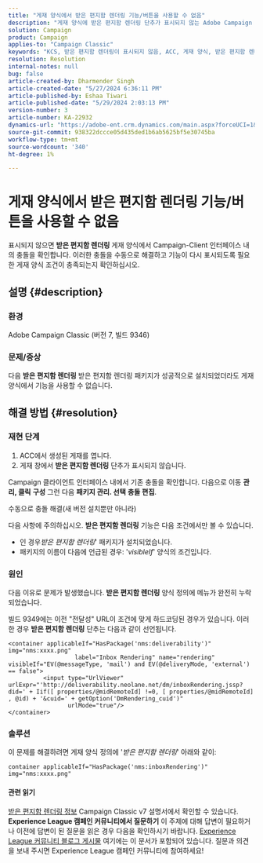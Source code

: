 ```yaml
---
title: "게재 양식에서 받은 편지함 렌더링 기능/버튼을 사용할 수 없음"
description: "게재 양식에 받은 편지함 렌더링 단추가 표시되지 않는 Adobe Campaign Classic 문제를 수동으로 해결하는 방법을 알아봅니다. 충돌을 확인하십시오."
solution: Campaign
product: Campaign
applies-to: "Campaign Classic"
keywords: "KCS, 받은 편지함 렌더링이 표시되지 않음, ACC, 게재 양식, 받은 편지함 렌더링"
resolution: Resolution
internal-notes: null
bug: false
article-created-by: Dharmender Singh
article-created-date: "5/27/2024 6:36:11 PM"
article-published-by: Eshaa Tiwari
article-published-date: "5/29/2024 2:03:13 PM"
version-number: 3
article-number: KA-22932
dynamics-url: "https://adobe-ent.crm.dynamics.com/main.aspx?forceUCI=1&pagetype=entityrecord&etn=knowledgearticle&id=eb45a5fc-571c-ef11-840a-6045bd06eea5"
source-git-commit: 938322dccce05d435ded1b6ab5625bf5e30745ba
workflow-type: tm+mt
source-wordcount: '340'
ht-degree: 1%

---
```


# 게재 양식에서 받은 편지함 렌더링 기능/버튼을 사용할 수 없음


표시되지 않으면 <b>받은 편지함 렌더링 </b>게재 양식에서 Campaign-Client 인터페이스 내의 충돌을 확인합니다. 이러한 충돌을 수동으로 해결하고 기능이 다시 표시되도록 필요한 게재 양식 조건이 충족되는지 확인하십시오.

## 설명 {#description}


### 환경

Adobe Campaign Classic (버전 7, 빌드 9346)

### 문제/증상

다음 <b>받은 편지함 렌더링</b> 받은 편지함 렌더링 패키지가 성공적으로 설치되었더라도 게재 양식에서 기능을 사용할 수 없습니다.




## 해결 방법 {#resolution}


### 재현 단계

1. ACC에서 생성된 게재를 엽니다.
2. 게재 창에서 <b>받은 편지함 렌더링</b> 단추가 표시되지 않습니다.


Campaign 클라이언트 인터페이스 내에서 기존 충돌을 확인합니다. 다음으로 이동 <b>관리, 클릭</b> <b>구성</b> 그런 다음 <b>패키지 관리. 선택</b> <b>충돌 편집</b>.

수동으로 충돌 해결(새 버전 설치뿐만 아니라)

다음 사항에 주의하십시오. <b>받은 편지함 렌더링</b> 기능은 다음 조건에서만 볼 수 있습니다.

- 인 경우&#x200B;*받은 편지함 렌더링*&#39; 패키지가 설치되었습니다.
- 패키지의 이름이 다음에 언급된 경우: &#39;*visibleIf*&#39; 양식의 조건입니다.


### 원인

다음 이유로 문제가 발생했습니다. <b>받은 편지함 렌더링</b> 양식 정의에 메뉴가 완전히 누락되었습니다.

빌드 9349에는 이전 &quot;전달성&quot; URL이 조건에 맞게 하드코딩된 경우가 있습니다. 이러한 경우 <b>받은 편지함 렌더링</b> 단추는 다음과 같이 선언됩니다.


```
<container applicableIf="HasPackage('nms:deliverability')" img="nms:xxxx.png"
                   label="Inbox Rendering" name="rendering" visibleIf="EV(@messageType, 'mail') and EV(@deliveryMode, 'external') == false">
          <input type="UrlViewer" urlExpr="'http://deliverability.neolane.net/dm/inboxRendering.jssp?did=' + Iif([ properties/@midRemoteId] !=0, [ properties/@midRemoteId] , @id) + '&cuid=' + getOption('DmRendering_cuid')"
                 urlMode="true"/>
</container>
```


### 솔루션

이 문제를 해결하려면 게재 양식 정의에 &#39;*받은 편지함 렌더링*&#39; 아래와 같이:


```
container applicableIf="HasPackage('nms:inboxRendering')" img="nms:xxxx.png"
```


#### <b>관련 읽기</b> 

[받은 편지함 렌더링 정보](https://experienceleague.adobe.com/docs/campaign-classic/using/sending-messages/deliverability-management/inbox-rendering.html?lang=en#about-inbox-rendering) Campaign Classic v7 설명서에서 확인할 수 있습니다.
<b>Experience League 캠페인 커뮤니티에서 질문하기</b>
이 주제에 대해 답변이 필요하거나 이전에 답변이 된 질문을 읽은 경우 다음을 확인하시기 바랍니다. [Experience League 커뮤니티 블로그 게시물](https://experienceleaguecommunities.adobe.com/t5/adobe-campaign-classic-blogs/introducing-top-kcs-articles-curated-for-your-troubleshooting/bc-p/672426#M132 "링크 따라가기") 여기에는 이 문서가 포함되어 있습니다. 질문과 의견을 보내 주시면 Experience League 캠페인 커뮤니티에 참여하세요!
